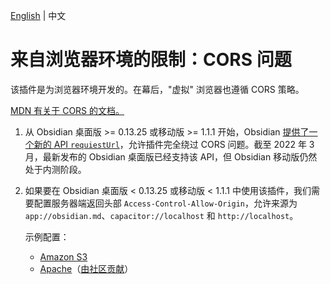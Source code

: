 <!---
说明：GitHub Copilot 翻译
--->
[English](/docs/browser_env_cors.md) | 中文

# 来自浏览器环境的限制：CORS 问题

该插件是为浏览器环境开发的。在幕后，"虚拟" 浏览器也遵循 CORS 策略。

[MDN 有关于 CORS 的文档。](https://developer.mozilla.org/en-US/docs/Web/HTTP/CORS)

1. 从 Obsidian 桌面版 >= 0.13.25 或移动版 >= 1.1.1 开始，Obsidian [提供了一个新的 API `requiestUrl`](https://forum.obsidian.md/t/obsidian-release-v0-13-25-insider-build/32701)，允许插件完全绕过 CORS 问题。截至 2022 年 3 月，最新发布的 Obsidian 桌面版已经支持该 API，但 Obsidian 移动版仍然处于内测阶段。

2. 如果要在 Obsidian 桌面版 < 0.13.25 或移动版 < 1.1.1 中使用该插件，我们需要配置服务器端返回头部 `Access-Control-Allow-Origin`，允许来源为 `app://obsidian.md`、`capacitor://localhost` 和 `http://localhost`。

   示例配置：

   - [Amazon S3](./s3_cors_configure.md)
   - [Apache](./apache_cors_configure.md)（[由社区贡献](https://github.com/remotely-save/remotely-save/pull/31)）
